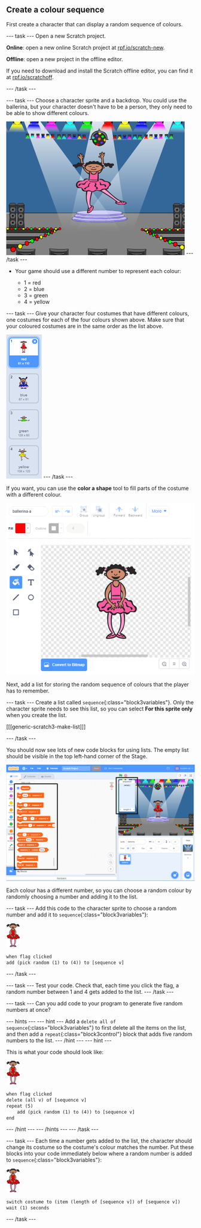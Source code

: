 ## Create a colour sequence

First create a character that can display a random sequence of colours.

--- task ---
Open a new Scratch project.

**Online**: open a new online Scratch project at [rpf.io/scratch-new](https://rpf.io/scratchon).

**Offline**: open a new project in the offline editor.

If you need to download and install the Scratch offline editor, you can find it at [rpf.io/scratchoff](https://rpf.io/scratchoff).

--- /task ---

--- task ---
Choose a character sprite and a backdrop. You could use the ballerina, but your character doesn't have to be a person, they only need to be able to show different colours.

![screenshot](images/colour-sprite.png)
--- /task ---

+ Your game should use a different number to represent each colour:

	+ 1 = red
	+ 2 = blue
	+ 3 = green
	+ 4 = yellow

--- task ---
Give your character four costumes that have different colours, one costumes for each of the four colours shown above. Make sure that your coloured costumes are in the same order as the list above.

![screenshot](images/colour-costume.png)
--- /task ---

If you want, you can use the **color a shape** tool to fill parts of the costume with a different colour.

![color-a-shape](images/color-a-shape.png)

Next, add a list for storing the random sequence of colours that the player has to remember.

--- task ---
Create a list called `sequence`{:class="block3variables"}. Only the character sprite needs to see this list, so you can select **For this sprite only** when you create the list.

[[[generic-scratch3-make-list]]]

--- /task ---

You should now see lots of new code blocks for using lists. The empty list should be visible in the top left-hand corner of the Stage.

![screenshot](images/colour-list-blocks-annotated.png)

Each colour has a different number, so you can choose a random colour by randomly choosing a number and adding it to the list.

--- task ---
Add this code to the character sprite to choose a random number and add it to `sequence`{:class="block3variables"}:

![ballerina](images/ballerina.png)
```blocks3
when flag clicked
add (pick random (1) to (4)) to [sequence v]
```
--- /task ---

--- task ---
Test your code. Check that, each time you click the flag, a random number between 1 and 4 gets added to the list.
--- /task ---

--- task ---
Can you add code to your program to generate five random numbers at once?

--- hints ---
--- hint ---
Add 
a `delete all of sequence`{:class="block3variables"} to first delete all the items on the list, and then add a  `repeat`{:class="block3control"} block that adds five random numbers to the list.
--- /hint ---
--- hint ---

This is what your code should look like:

![ballerina](images/ballerina.png)

```blocks3
when flag clicked
delete (all v) of [sequence v]
repeat (5)
	add (pick random (1) to (4)) to [sequence v]
end
```
--- /hint --- --- /hints ---
--- /task ---

--- task ---
Each time a number gets added to the list, the character should change its costume so the costume's colour matches the number. Put these blocks into your code immediately below where a random number is added to `sequence`{:class="block3variables"}:

![ballerina](images/ballerina.png)

```blocks3
switch costume to (item (length of [sequence v]) of [sequence v])
wait (1) seconds
```
--- /task ---
